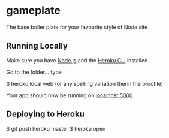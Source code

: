 # gameplate
The base boiler plate for your favourite style of Node site


## Running Locally

Make sure you have [Node.js](http://nodejs.org/) and the [Heroku CLI](https://cli.heroku.com/) installed.

Go to the folder... type

$ heroku local web
(or any spelling variation therin the procfile)

Your app should now be running on [localhost:5000](http://localhost:5000/).

## Deploying to Heroku

$ git push heroku master
$ heroku open
